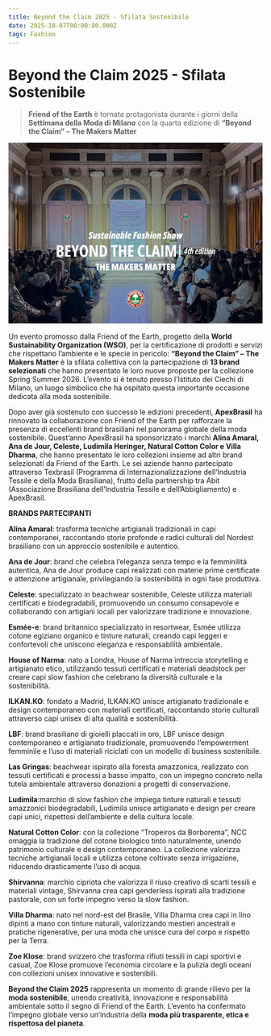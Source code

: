 ```yaml
---
title: Beyond the Claim 2025 - Sfilata Sostenibile
date: 2025-10-07T00:00:00.000Z
tags: Fashion
---
```


# Beyond the Claim 2025 - Sfilata Sostenibile

> **Friend of the Earth** è tornata protagonista durante i giorni della **Settimana della Moda di Milano** con la quarta edizione di **“Beyond the Claim” – The Makers Matter**
 
![](banner.jpg)

Un evento promosso dalla Friend of the Earth, progetto della **World Sustainability Organization (WSO)**, per la certificazione di prodotti e servizi che rispettano l’ambiente e le specie in pericolo: **“Beyond the Claim” – The Makers Matter** è la sfilata collettiva con la partecipazione di **13 brand selezionati** che hanno presentato le loro nuove proposte per la collezione Spring Summer 2026. L’evento si è tenuto presso l’Istituto dei Ciechi di Milano, un luogo simbolico che ha ospitato questa importante occasione dedicata alla moda sostenibile. 


Dopo aver già sostenuto con successo le edizioni precedenti, **ApexBrasil** ha rinnovato la collaborazione con Friend of the Earth per rafforzare la presenza di eccellenti brand brasiliani nel panorama globale della moda sostenibile. Quest’anno ApexBrasil ha sponsorizzato i marchi **Alina Amaral, Ana de Jour, Celeste, Ludimila Heringer, Natural Cotton Color e Villa Dharma**, che hanno presentato le loro collezioni insieme ad altri brand selezionati da Friend of the Earth. Le sei aziende hanno partecipato attraverso Texbrasil (Programma di Internazionalizzazione dell’Industria Tessile e della Moda Brasiliana), frutto della partnership tra Abit (Associazione Brasiliana dell’Industria Tessile e dell’Abbigliamento) e ApexBrasil.

**BRANDS PARTECIPANTI**

**Alina Amaral**: trasforma tecniche artigianali tradizionali in capi contemporanei, raccontando storie profonde e radici culturali del Nordest brasiliano con un approccio sostenibile e autentico. 

**Ana de Jour**: brand che celebra l’eleganza senza tempo e la femminilità autentica, Ana de Jour produce capi realizzati con materie prime certificate e attenzione artigianale, privilegiando la sostenibilità in ogni fase produttiva. 

**Celeste**: specializzato in beachwear sostenibile, Celeste utilizza materiali certificati e biodegradabili, promuovendo un consumo consapevole e collaborando con artigiani locali per valorizzare tradizione e innovazione. 

**Esmée-e**: brand britannico specializzato in resortwear, Esmée utilizza cotone egiziano organico e tinture naturali, creando capi leggeri e confortevoli che uniscono eleganza e responsabilità ambientale. 

**House of Narma**: nato a Londra, House of Narma intreccia storytelling e artigianato etico, utilizzando tessuti certificati e materiali deadstock per creare capi slow fashion che celebrano la diversità culturale e la sostenibilità. 

**ILKAN.KO**: fondato a Madrid, ILKAN.KO unisce artigianato tradizionale e design contemporaneo con materiali certificati, raccontando storie culturali attraverso capi unisex di alta qualità e sostenibilità. 

**LBF**: brand brasiliano di gioielli placcati in oro, LBF unisce design contemporaneo e artigianato tradizionale, promuovendo l’empowerment femminile e l’uso di materiali riciclati con un modello di business sostenibile. 


**Las Gringas**: beachwear ispirato alla foresta amazzonica, realizzato con tessuti certificati e processi a basso impatto, con un impegno concreto nella tutela ambientale attraverso donazioni a progetti di conservazione. 

**Ludimila**:marchio di slow fashion che impiega tinture naturali e tessuti amazzonici biodegradabili, Ludimila unisce artigianato e design per creare capi unici, rispettosi dell’ambiente e della cultura locale. 

**Natural Cotton Color**: con la collezione “Tropeiros da Borborema”, NCC omaggia la tradizione del cotone biologico tinto naturalmente, unendo patrimonio culturale e design contemporaneo. La collezione valorizza tecniche artigianali locali e utilizza cotone coltivato senza irrigazione, riducendo drasticamente l’uso di acqua. 

**Shirvanna**: marchio cipriota che valorizza il riuso creativo di scarti tessili e materiali vintage, Shirvanna crea capi genderless ispirati alla tradizione pastorale, con un forte impegno verso la slow fashion. 

**Villa Dharma**: nato nel nord-est del Brasile, Villa Dharma crea capi in lino dipinti a mano con tinture naturali, valorizzando mestieri ancestrali e pratiche rigenerative, per una moda che unisce cura del corpo e rispetto per la Terra. 

**Zoe Klose**: brand svizzero che trasforma rifiuti tessili in capi sportivi e casual, Zoe Klose promuove l’economia circolare e la pulizia degli oceani con collezioni unisex innovative e sostenibili.

**Beyond the Claim 2025** rappresenta un momento di grande rilievo per la **moda sostenibile**, unendo creatività, innovazione e responsabilità ambientale sotto il segno di Friend of the Earth. L’evento ha confermato l’impegno globale verso un’industria della **moda più trasparente, etica e rispettosa del pianeta**.
